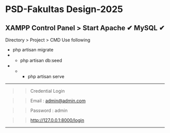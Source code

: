 # PSD-Fakultas Design-2025

XAMPP Control Panel > Start 
Apache ✔
MySQL ✔
-----------------------------------------
Directory > Project > CMD
Use following
- php artisan migrate
- - php artisan db:seed
- - - php artisan serve
-----------------------------------------
> > Credential Login

> > Email : admin@admin.com

> > Password : admin

> > http://127.0.0.1:8000/login
-----------------------------------------
